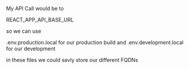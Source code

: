 My API Call would be to  

REACT_APP_API_BASE_URL  

so we can use 

.env.production.local for our production build
and 
.env.development.local for our development

in these files we could savly store our different FQDNs

